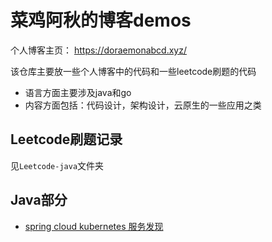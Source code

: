 # 菜鸡阿秋的博客demos
个人博客主页： https://doraemonabcd.xyz/

该仓库主要放一些个人博客中的代码和一些leetcode刷题的代码
- 语言方面主要涉及java和go
- 内容方面包括：代码设计，架构设计，云原生的一些应用之类

## Leetcode刷题记录

见`Leetcode-java`文件夹

## Java部分
- [spring cloud kubernetes 服务发现](springcloud-kubernetes) 